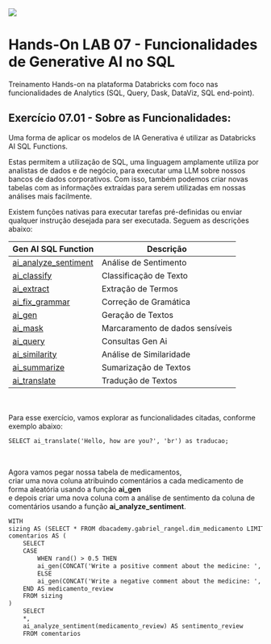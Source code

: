<img src="https://raw.githubusercontent.com/Databricks-BR/lab_sql/main/images/header_handson_sql.png">

# Hands-On LAB 07 - Funcionalidades de Generative AI no SQL

Treinamento Hands-on na plataforma Databricks com foco nas funcionalidades de Analytics (SQL, Query, Dask, DataViz, SQL end-point).


## Exercício 07.01 - Sobre as Funcionalidades:


Uma forma de aplicar os modelos de IA Generativa é utilizar as Databricks AI SQL Functions.

Estas permitem a utilização de SQL, uma linguagem amplamente utiliza por analistas de dados e de negócio, para executar uma LLM sobre nossos bancos de dados corporativos. Com isso, também podemos criar novas tabelas com as informações extraídas para serem utilizadas em nossas análises mais facilmente.

Existem funções nativas para executar tarefas pré-definidas ou enviar qualquer instrução desejada para ser executada. Seguem as descrições abaixo:



| Gen AI SQL Function | Descrição |
| -- | -- |
| [ai_analyze_sentiment](https://docs.databricks.com/pt/sql/language-manual/functions/ai_analyze_sentiment.html) | Análise de Sentimento |
| [ai_classify](https://docs.databricks.com/pt/sql/language-manual/functions/ai_classify.html) | Classificação de Texto |
| [ai_extract](https://docs.databricks.com/pt/sql/language-manual/functions/ai_extract.html) | Extração de Termos |
| [ai_fix_grammar](https://docs.databricks.com/pt/sql/language-manual/functions/ai_fix_grammar.html) | Correção de Gramática |
| [ai_gen](https://docs.databricks.com/pt/sql/language-manual/functions/ai_gen.html) | Geração de Textos | 
| [ai_mask](https://docs.databricks.com/pt/sql/language-manual/functions/ai_mask.html) | Marcaramento de dados sensíveis |
| [ai_query](https://docs.databricks.com/pt/sql/language-manual/functions/ai_query.html) | Consultas Gen Ai |
| [ai_similarity](https://docs.databricks.com/pt/sql/language-manual/functions/ai_similarity.html) | Análise de Similaridade |
| [ai_summarize](https://docs.databricks.com/pt/sql/language-manual/functions/ai_summarize.html) | Sumarização de Textos |
| [ai_translate](https://docs.databricks.com/pt/sql/language-manual/functions/ai_translate.html) | Tradução de Textos |


</br></br>
Para esse exercício, vamos explorar as funcionalidades citadas,  conforme exemplo abaixo:


``` md
SELECT ai_translate('Hello, how are you?', 'br') as traducao;
```
</br>

Agora vamos pegar nossa tabela de medicamentos,</br> 
criar uma nova coluna atribuindo comentários a cada medicamento de forma aleatória  usando a função **ai_gen** </br>
e depois criar uma nova coluna com a análise de sentimento da coluna de comentários usando a função **ai_analyze_sentiment**.

``` md
WITH 
sizing AS (SELECT * FROM dbacademy.gabriel_rangel.dim_medicamento LIMIT 10),
comentarios AS (
    SELECT
    CASE
        WHEN rand() > 0.5 THEN
        ai_gen(CONCAT('Write a positive comment about the medicine: ', nome_medicamento, '. comente em português'))
        ELSE
        ai_gen(CONCAT('Write a negative comment about the medicine: ', nome_medicamento, '. comente em português'))
    END AS medicamento_review
    FROM sizing
)
    SELECT
    *,
    ai_analyze_sentiment(medicamento_review) AS sentimento_review
    FROM comentarios
```

</br></br>
</br></br>


